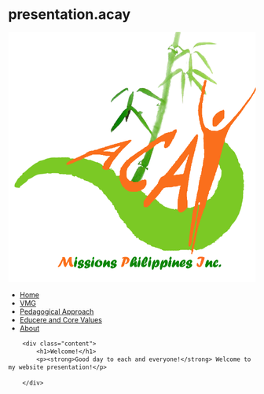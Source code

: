 # presentation.acay
<!DOCTYPE html>
<html>
<head>
	<meta charset="utf-8">
        <meta http-equiv= x-ua-compatible content= ie=edge>
        <meta name="viewport" content="width=device-width", initial-scale="1.0">
	<link rel="stylesheet" type="text/css" href="Home.css">
	<link rel="preconnect" href="https://fonts.googleapis.com">
	<link href="https://fonts.googleapis.com/css2?family=WindSong&display=swap" rel="stylesheet">
	<link href="https://fonts.googleapis.com/css2?family=Baloo+Chettan+2&display=swap" rel="stylesheet">
	<link rel="icon" href="https://www.oreca.com/wp-content/uploads/2017/04/acay-logo.png" type="image/icon type">
	<title>ACAY Mission Philippines Inc.,</title>

</head>
<body>
	<div class="banner">
		<div class="navbar">
			<img src="acay-logo.png" class="logo">
			<ul>
				<li><a href="Home.html">Home</a></li>
				<li><a href="vmg.html">VMG</a></li>
				<li><a href="pedagogical.html">Pedagogical Approach</a></li>
				<li><a href="educere.html">Educere and Core Values</a></li>
				<li><a href="About.html">About</a></li>
			</ul>
		</div>

		<div class="content">
			<h1>Welcome!</h1>
			<p><strong>Good day to each and everyone!</strong> Welcome to my website presentation!</p>

		</div>
		
</body>
</html>
